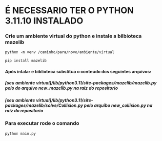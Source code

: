 # É NECESSARIO TER O PYTHON 3.11.10 INSTALADO

### Crie um ambiente virtual do python e instale a bilbioteca mazelib

```
python -m venv /caminho/para/novo/ambiente/virtual
```

```
pip install mazelib
```

#### Após intalar e biblioteca substitua o conteudo dos seguintes arquivos:

##### [seu ambiente virtual]*/lib/python3.11/site-packages/mazelib/mazelib.py* pelo do arquivo new_*mazelib.py* na raiz do repositorio

##### [seu ambiente virtual]/lib/python3.11/site-packages/mazelib/solve/Collision.py pelo arquibo new_coliision.py na raiz do repositorio


### Para executar rode o comando

```
python main.py
```
